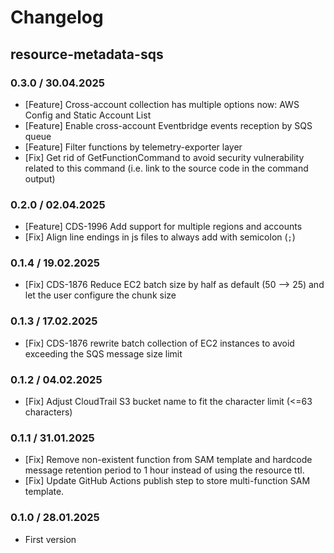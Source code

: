 # Changelog

## resource-metadata-sqs

### 0.3.0 / 30.04.2025
* [Feature] Cross-account collection has multiple options now: AWS Config and Static Account List
* [Feature] Enable cross-account Eventbridge events reception by SQS queue
* [Feature] Filter functions by telemetry-exporter layer
* [Fix] Get rid of GetFunctionCommand to avoid security vulnerability related to this command (i.e. link to the source code in the command output)

### 0.2.0 / 02.04.2025
* [Feature] CDS-1996 Add support for multiple regions and accounts
* [Fix] Align line endings in js files to always add with semicolon (`;`)

### 0.1.4 / 19.02.2025
* [Fix] CDS-1876 Reduce EC2 batch size by half as default (50 --> 25) and let the user configure the chunk size

### 0.1.3 / 17.02.2025
* [Fix] CDS-1876 rewrite batch collection of EC2 instances to avoid exceeding the SQS message size limit

### 0.1.2 / 04.02.2025
* [Fix] Adjust CloudTrail S3 bucket name to fit the character limit (<=63 characters)

### 0.1.1 / 31.01.2025
* [Fix] Remove non-existent function from SAM template and hardcode message retention period to 1 hour instead of using the resource ttl.
* [Fix] Update GitHub Actions publish step to store multi-function SAM template.

### 0.1.0 / 28.01.2025
* First version
<!-- To add a new entry write: -->
<!-- ### version / full date -->
<!-- * [Update/Bug fix] message that describes the changes that you apply -->
